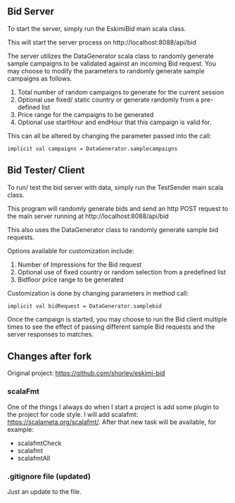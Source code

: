 ## Bid Server

To start the server, simply run the EskimiBid main scala class.

This will start the server process on http://localhost:8088/api/bid

The server utilizes the DataGenerator scala class to randomly generate sample campaigns to be validated against an incoming Bid request.
You may choose to modify the parameters to randomly generate sample campaigns as follows.

1. Total number of random campaigns to generate for the current session
2. Optional use fixed/ static country or generate randomly from a pre-defined list
3. Price range for the campaigns to be generated
4. Optional use startHour and endHour that this campaign is valid for.

This can all be altered by changing the parameter passed into the call: 
    
    implicit val campaigns = DataGenerator.samplecampaigns


## Bid Tester/ Client

To run/ test the bid server with data, simply run the TestSender main scala class.

This program will randomly generate bids and send an http POST request to the main server running at http://localhost:8088/api/bid

This also uses the DataGenerator class to randomly generate sample bid requests.

Options available for customization include:

1. Number of Impressions for the Bid request
2. Optional use of fixed country or random selection from a predefined list
3. Bidfloor price range to be generated

Customization is done by changing parameters in method call:

    implicit val bidRequest = DataGenerator.samplebid

Once the campaign is started, you may choose to run the Bid client multiple times to see the effect of passing different sample Bid requests and the server responses to matches.

## Changes after fork

Original project: https://github.com/shorley/eskimi-bid

### scalaFmt

One of the things I always do when I start a project is add some plugin to the project for code style. 
I will add scalafmt: https://scalameta.org/scalafmt/.
After that new task will be available, for example:

- scalafmtCheck
- scalafmt
- scalafmtAll

### .gitignore file (updated)

Just an update to the file.